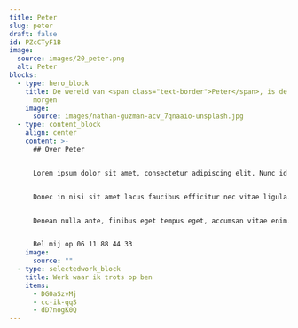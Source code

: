 ```yaml
---
title: Peter
slug: peter
draft: false
id: PZcCTyF1B
image:
  source: images/20_peter.png
  alt: Peter
blocks:
  - type: hero_block
    title: De wereld van <span class="text-border">Peter</span>, is de wereld van
      morgen
    image:
      source: images/nathan-guzman-acv_7qnaaio-unsplash.jpg
  - type: content_block
    align: center
    content: >-
      ## Over Peter


      Lorem ipsum dolor sit amet, consectetur adipiscing elit. Nunc id hendrerit ligula, ac consectetur urna. Maecenas id erat dolor. Nam erat nunc, molestie pretium lacus non, feugiat condimentum erat. Donec in nisi sit amet lacus faucibus efficitur nec vitae ligula. Aenean dictum ipsum in odio laoreet tristique


      Donec in nisi sit amet lacus faucibus efficitur nec vitae ligula. Aenean dictum ipsum in odio laoreet tristique


      Denean nulla ante, finibus eget tempus eget, accumsan vitae enim. In neque turpis, facilisis in auctor at, imperdiet vitae purus. Mauris sit amet blandit sapien, vitae semper neque. Nunc vitae bibendum felis. In vel quam ornare, vehicula neque non, varius mauris. Integer scelerisque accumsan pellentesque.


      Bel mij op 06 11 88 44 33
    image:
      source: ""
  - type: selectedwork_block
    title: Werk waar ik trots op ben
    items:
      - DG0aSzvMj
      - cc-ik-qqS
      - dD7nogK0Q
---
```


